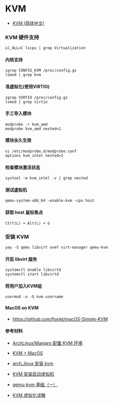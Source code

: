 # KVM

- [KVM (简体中文)](https://wiki.archlinux.org/index.php/KVM_(%E7%AE%80%E4%BD%93%E4%B8%AD%E6%96%87))

### KVM 硬件支持

```
LC_ALL=C lscpu | grep Virtualization
```

#### 内核支持

```
zgrep CONFIG_KVM /proc/config.gz
lsmod | grep kvm
```

#### 准虚拟化(使用VIRTIO)

```
zgrep VIRTIO /proc/config.gz
lsmod | grep virtio
```

#### 手工导入模块

```
modprobe -r kvm_amd
modprobe kvm_amd nested=1
```

#### 模块永久生效

```
vi /etc/modprobe.d/modprobe.conf
options kvm_intel nested=1
```

#### 检查模块激活状态

```
systool -m kvm_intel -v | grep nested
```

#### 测试虚拟机

```
qemu-system-x86_64 -enable-kvm -cpu host
```

#### 获取 host 鼠标焦点

```
Ctrl(L) + Alt(L) + G
```

### 安装 KVM

```
yay -S qemu libvirt ovmf virt-manager qemu-kvm
```

#### 开启 libvirt 服务

```
systemctl enable libvirtd
systemctl start libvirtd
```

#### 将用户加入KVM组

```
usermod -a -G kvm username
```

#### MacOS on KVM

- https://github.com/foxlet/macOS-Simple-KVM

#### 参考材料

- [ArchLinux/Manjaro 配置 KVM 环境](https://www.jianshu.com/p/392ae8181dc3)
- [KVM + MacOS](https://www.jianshu.com/p/6f8c6da20cd0)

- [arch_linux 安装 kvm](https://blog.csdn.net/sanxinge/article/details/52347998)
- [KVM 安装启动虚拟机](https://www.cnblogs.com/grglym/p/7896266.html)
- [qemu-kvm 基础（一）](https://www.jianshu.com/p/268ae6edc212)

- [KVM 虚拟化详解](https://zhuanlan.zhihu.com/p/105499858)

